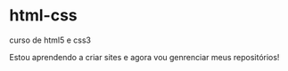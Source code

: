 # html-css
 curso de html5 e css3

Estou aprendendo a criar sites e agora vou genrenciar meus repositórios!